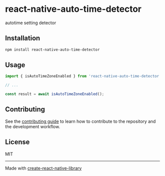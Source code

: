# react-native-auto-time-detector

autotime setting detector

## Installation

```sh
npm install react-native-auto-time-detector
```

## Usage

```js
import { isAutoTimeZoneEnabled } from 'react-native-auto-time-detector';

// ...

const result = await isAutoTimeZoneEnabled();
```

## Contributing

See the [contributing guide](CONTRIBUTING.md) to learn how to contribute to the repository and the development workflow.

## License

MIT

---

Made with [create-react-native-library](https://github.com/callstack/react-native-builder-bob)

